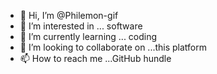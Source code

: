 - 👋 Hi, I’m @Philemon-gif
- 👀 I’m interested in ... software
- 🌱 I’m currently learning ... coding
- 💞️ I’m looking to collaborate on ...this platform
- 📫 How to reach me ...GitHub hundle

<!---
Philemon-gif/Philemon-gif is a ✨ special ✨ repository because its `README.md` (this file) appears on your GitHub profile.
You can click the Preview link to take a look at your changes.
--->
